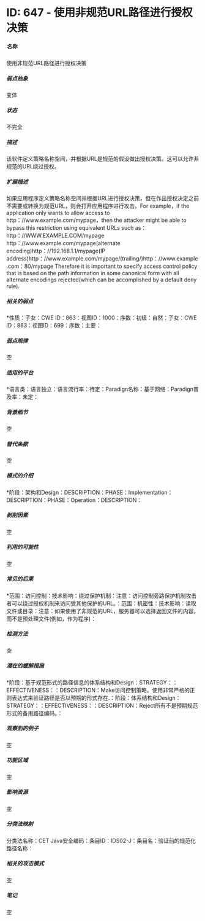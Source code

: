 # ID: 647 - 使用非规范URL路径进行授权决策
<h5>名称</h5>使用非规范URL路径进行授权决策
<h5>弱点抽象</h5>变体
<h5>状态</h5>不完全
<h5>描述</h5>该软件定义策略名称空间，并根据URL是规范的假设做出授权决策。这可以允许非规范的URL绕过授权。
<h5>扩展描述</h5>如果应用程序定义策略名称空间并根据URL进行授权决策，但在作出授权决定之前不需要或转换为规范URL，则会打开应用程序进行攻击。For example，if the application only wants to allow access to http：//www.example.com/mypage，then the attacker might be able to bypass this restriction using equivalent URLs such as：http：//WWW.EXAMPLE.COM/mypage http：//www.example.com/mypage(alternate encoding)http：//192.168.1.1/mypage(IP address)http：//www.example.com/mypage/(trailing/)http：//www.example.com：80/mypage Therefore it is important to specify access control policy that is based on the path information in some canonical form with all alternate encodings rejected(which can be accomplished by a default deny rule).
<h5>相关的弱点</h5>*性质：子女：CWE ID：863：视图ID：1000：序数：初级：自然：子女：CWE ID：863：视图ID：699：序数：主要：
<h5>弱点规律</h5>空
<h5>适用的平台</h5>*语言类：语言独立：语言流行率：待定：Paradign名称：基于网络：Paradign普及率：未定：
<h5>背景细节</h5>空
<h5>替代条款</h5>空
<h5>模式的介绍</h5>*阶段：架构和Design：DESCRIPTION：PHASE：Implementation：DESCRIPTION：PHASE：Operation：DESCRIPTION：
<h5>剥削因素</h5>空
<h5>利用的可能性</h5>空
<h5>常见的后果</h5>*范围：访问控制：技术影响：绕过保护机制：注意：访问控制旁路保护机制攻击者可以绕过授权机制来访问受其他保护的URL。：范围：机密性：技术影响：读取文件或目录：注意：如果使用了非规范的URL，服务器可以选择返回文件的内容，而不是预处理文件(例如，作为程序)：
<h5>检测方法</h5>空
<h5>潜在的缓解措施</h5>*阶段：基于规范形式的路径信息的体系结构和Design：STRATEGY：：EFFECTIVENESS：：DESCRIPTION：Make访问控制策略。使用非常严格的正则表达式来验证路径是否以预期的形式存在.：阶段：体系结构和Design：STRATEGY：：EFFECTIVENESS：：DESCRIPTION：Reject所有不是预期规范形式的备用路径编码。：
<h5>观察到的例子</h5>空
<h5>功能区域</h5>空
<h5>影响资源</h5>空
<h5>分类法映射</h5>分类法名称：CET Java安全编码：条目ID：IDS02-J：条目名：验证前的规范化路径名称：
<h5>相关的攻击模式</h5>空
<h5>笔记</h5>空

